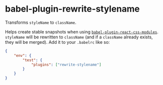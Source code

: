 # babel-plugin-rewrite-stylename

Transforms `styleName` to `className`.

Helps create stable snapshots when using [`babel-plugin-react-css-modules`](https://github.com/gajus/babel-plugin-react-css-modules). `styleName` will be rewritten to `className` (and if a `className` already exists, they will be merged). Add it to your `.babelrc` like so:
```json
{
	"env": {
		"test": {
			"plugins": ["rewrite-stylename"]
		}
	}
}
```
